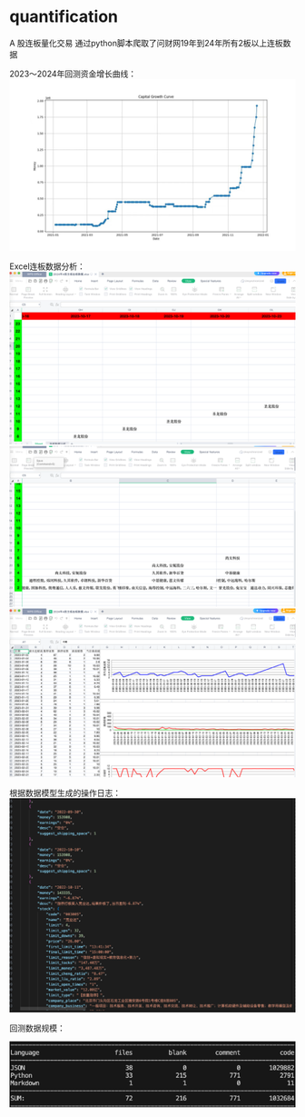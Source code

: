 # quantification

A 股连板量化交易
通过python脚本爬取了问财网19年到24年所有2板以上连板数据

2023～2024年回测资金增长曲线：
![资金增长曲线](./1.jpeg)

Excel连板数据分析：
![连板数据分析1](./2.png)
![连板数据分析3](./4.png)
![连板数据分析2](./3.png)

根据数据模型生成的操作日志：
![操作日志](./5.png)

回测数据规模：

![数据规模](./6.png)